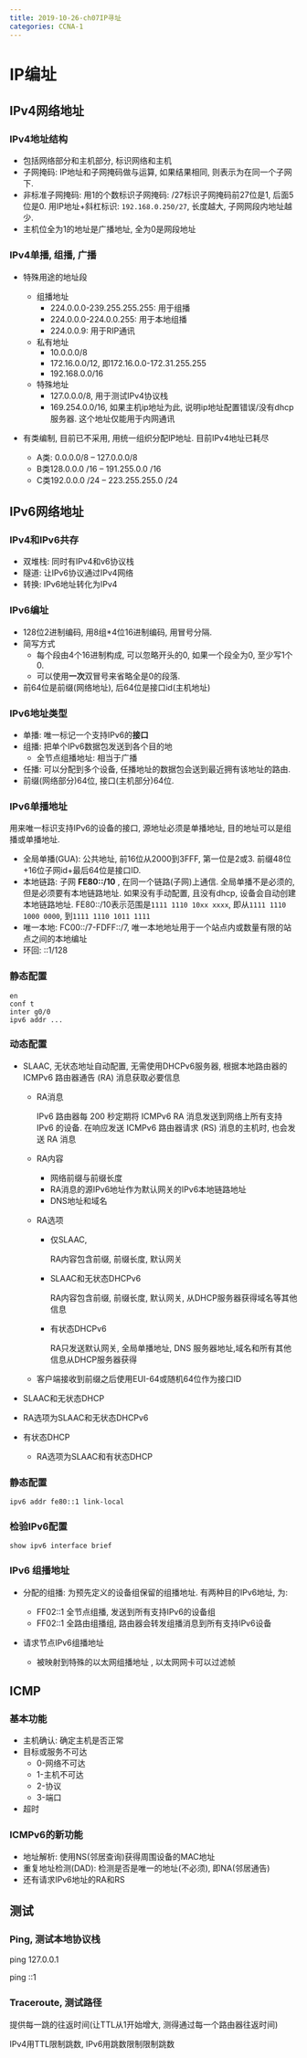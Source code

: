 ```yaml
---
title: 2019-10-26-ch07IP寻址
categories: CCNA-1
---
```

# IP编址

## IPv4网络地址

### IPv4地址结构

* 包括网络部分和主机部分, 标识网络和主机
* 子网掩码: IP地址和子网掩码做与运算, 如果结果相同, 则表示为在同一个子网下.
* 非标准子网掩码: 用1的个数标识子网掩码: /27标识子网掩码前27位是1, 后面5位是0. 用IP地址+斜杠标识: `192.168.0.250/27`, 长度越大, 子网网段内地址越少. 
* 主机位全为1的地址是广播地址, 全为0是网段地址

### IPv4单播, 组播, 广播

* 特殊用途的地址段
  * 组播地址
    * 224.0.0.0-239.255.255.255: 用于组播
    * 224.0.0.0-224.0.0.255: 用于本地组播
    * 224.0.0.9: 用于RIP通讯
  * 私有地址
    * 10.0.0.0/8
    * 172.16.0.0/12, 即172.16.0.0-172.31.255.255
    * 192.168.0.0/16
  * 特殊地址
    * 127.0.0.0/8, 用于测试IPv4协议栈
    * 169.254.0.0/16, 如果主机ip地址为此, 说明ip地址配置错误/没有dhcp服务器. 这个地址仅能用于内网通讯

* 有类编制, 目前已不采用, 用统一组织分配IP地址. 目前IPv4地址已耗尽
  * A类: 0.0.0.0/8 – 127.0.0.0/8
  * B类128.0.0.0 /16 – 191.255.0.0 /16
  * C类192.0.0.0 /24 – 223.255.255.0 /24

## IPv6网络地址

### IPv4和IPv6共存

* 双堆栈: 同时有IPv4和v6协议栈
* 隧道: 让IPv6协议通过IPv4网络
* 转换: IPv6地址转化为IPv4

### IPv6编址

* 128位2进制编码, 用8组*4位16进制编码, 用冒号分隔.
* 简写方式
  * 每个段由4个16进制构成, 可以忽略开头的0, 如果一个段全为0, 至少写1个0. 
  * 可以使用**一次**双冒号来省略全是0的段落. 
* 前64位是前缀(网络地址), 后64位是接口id(主机地址)

### IPv6地址类型

* 单播: 唯一标记一个支持IPv6的**接口**
* 组播: 把单个IPv6数据包发送到各个目的地
  * 全节点组播地址: 相当于广播
* 任播: 可以分配到多个设备, 任播地址的数据包会送到最近拥有该地址的路由.
* 前缀(网络部分)64位, 接口(主机部分)64位.

### IPv6单播地址

用来唯一标识支持IPv6的设备的接口, 源地址必须是单播地址, 目的地址可以是组播或单播地址.

* 全局单播(GUA): 公共地址, 前16位从2000到3FFF, 第一位是2或3. 前缀48位+16位子网id+最后64位是接口ID. 
* 本地链路: 子网 **FE80::/10** , 在同一个链路(子网)上通信. 全局单播不是必须的, 但是必须要有本地链路地址. 如果没有手动配置, 且没有dhcp, 设备会自动创建本地链路地址. FE80::/10表示范围是`1111 1110 10xx xxxx`, 即从`1111 1110 1000 0000`, 到`1111 1110 1011 1111`
* 唯一本地: FC00::/7-FDFF::/7, 唯一本地地址用于一个站点内或数量有限的站点之间的本地编址
* 环回: ::1/128

### 静态配置

```
en
conf t
inter g0/0
ipv6 addr ...
```

### 动态配置

* SLAAC, 无状态地址自动配置, 无需使用DHCPv6服务器, 根据本地路由器的 ICMPv6 路由器通告 (RA) 消息获取必要信息

  * RA消息

    IPv6 路由器每 200 秒定期将 ICMPv6 RA 消息发送到网络上所有支持 IPv6 的设备. 在响应发送 ICMPv6 路由器请求 (RS) 消息的主机时, 也会发送 RA 消息

  * RA内容

    * 网络前缀与前缀长度
    * RA消息的源IPv6地址作为默认网关的IPv6本地链路地址
    * DNS地址和域名

  * RA选项

    * 仅SLAAC, 

      RA内容包含前缀, 前缀长度, 默认网关

    * SLAAC和无状态DHCPv6

      RA内容包含前缀, 前缀长度, 默认网关, 从DHCP服务器获得域名等其他信息

    * 有状态DHCPv6

      RA只发送默认网关,  全局单播地址, DNS 服务器地址,域名和所有其他信息从DHCP服务器获得

  * 客户端接收到前缀之后使用EUI-64或随机64位作为接口ID

* SLAAC和无状态DHCP
  
* RA选项为SLAAC和无状态DHCPv6
  
* 有状态DHCP
  
  * RA选项为SLAAC和有状态DHCP

### 静态配置

```
ipv6 addr fe80::1 link-local
```

### 检验IPv6配置

```
show ipv6 interface brief
```

### IPv6 组播地址

* 分配的组播: 为预先定义的设备组保留的组播地址. 有两种目的IPv6地址, 为: 
  * FF02::1 全节点组播, 发送到所有支持IPv6的设备组
  * FF02::1 全路由组播组, 路由器会转发组播消息到所有支持IPv6设备

* 请求节点IPv6组播地址
  *  被映射到特殊的以太网组播地址 , 以太网网卡可以过滤帧

## ICMP

### 基本功能

* 主机确认: 确定主机是否正常
* 目标或服务不可达
  * 0-网络不可达
  * 1-主机不可达
  * 2-协议
  * 3-端口
* 超时

### ICMPv6的新功能

* 地址解析: 使用NS(邻居查询)获得周围设备的MAC地址
* 重复地址检测(DAD): 检测是否是唯一的地址(不必须), 即NA(邻居通告)
* 还有请求IPv6地址的RA和RS

## 测试

### Ping, 测试本地协议栈

ping 127.0.0.1

ping ::1 

### Traceroute, 测试路径

提供每一跳的往返时间(让TTL从1开始增大, 测得通过每一个路由器往返时间)

IPv4用TTL限制跳数, IPv6用跳数限制限制跳数